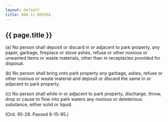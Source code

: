 ```yaml
---
layout: default 
title: 646.11 REFUSE.
---
```


{{ page.title }}
----------------

​(a) No person shall deposit or discard in or adjacent to park property,
any paper, garbage, fireplace or stove ashes, refuse or other noxious or
unwanted items or waste materials, other than in receptacles provided
for disposal.

​(b) No person shall bring onto park property any garbage, ashes, refuse
or other noxious or waste material and deposit or discard the same in or
adjacent to park property.

​(c) No person shall while in or adjacent to park property, discharge,
throw, drop or cause to flow into park waters any noxious or deleterious
substance, either solid or liquid.

(Ord. 95-28. Passed 6-15-95.)
